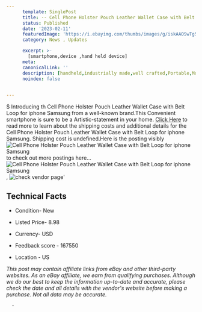 ```yaml
---
      template: SinglePost
      title: -- Cell Phone Holster Pouch Leather Wallet Case with Belt Loop for iphone Samsung
      status: Published
      date: '2023-02-11'
      featuredImage: 'https://i.ebayimg.com/thumbs/images/g/iskAAOSwTg5dz8lF/s-l225.jpg'
      category: News , Updates

      excerpt: >-
        [smartphone,device ,hand held device]
      meta:
      canonicalLink: ''
      description: [handheld,industrially made,well crafted,Portable,Mobile,Compact,Convenient,Lightweight,Maneuverable,Man-portable,Miniature,Carriable,Hand-held,Light,Holdable,Transportable,Mobile device,Pocket-sized,On-the-go,Wireless,Cordless,Compact size,Convenient size, smartphone,device ,hand held device]
      noindex: false
      

---
```

$
      Introducing th Cell Phone Holster Pouch Leather Wallet Case with Belt Loop for iphone Samsung from a well-known brand.This Convenient smartphone is sure to be a Artistic-statement in your home. [Click Here](https://www.ebay.com/itm/383072300226?hash=item5930e36cc2%3Ag%3AiskAAOSwTg5dz8lF&mkevt=1&mkcid=1&mkrid=711-53200-19255-0&campid=%253CePNCampaignId%253E&customid=%253CreferenceId%253E&toolid=10049) to read more to learn about the shipping costs and additional details for the Cell Phone Holster Pouch Leather Wallet Case with Belt Loop for iphone Samsung. Shipping cost is undefined.Here is the posting visibly ![Cell Phone Holster Pouch Leather Wallet Case with Belt Loop for iphone Samsung](https://i.ebayimg.com/thumbs/images/g/iskAAOSwTg5dz8lF/s-l225.jpg) to check out more postings here... ![Cell Phone Holster Pouch Leather Wallet Case with Belt Loop for iphone Samsung](https://i.ebayimg.com/images/g/iskAAOSwTg5dz8lF/s-l1600.jpg), ![check vendor page](https://origin-galleryplus.ebayimg.com/ws/web/383072300226_2_0_1/225x225.jpg,https://origin-galleryplus.ebayimg.com/ws/web/383072300226_3_0_1/225x225.jpg,https://origin-galleryplus.ebayimg.com/ws/web/383072300226_4_0_1/225x225.jpg,https://origin-galleryplus.ebayimg.com/ws/web/383072300226_5_0_1/225x225.jpg,https://origin-galleryplus.ebayimg.com/ws/web/383072300226_6_0_1/225x225.jpg,https://origin-galleryplus.ebayimg.com/ws/web/383072300226_7_0_1/225x225.jpg,https://origin-galleryplus.ebayimg.com/ws/web/383072300226_8_0_1/225x225.jpg,https://origin-galleryplus.ebayimg.com/ws/web/383072300226_9_0_1/225x225.jpg,https://origin-galleryplus.ebayimg.com/ws/web/383072300226_10_0_1/225x225.jpg)'

      

 ## Technical Facts 



     
      

 - Condition- New 


      

 - Listed Price- 8.98 


      

 - Currency- USD 


      

 - Feedback score - 167550 


      

 - Location - US 


      
      

 *_This post may contain affiliate links from eBay and other third-party websites. As an eBay affiliate, we earn from qualifying purchases. Although we do our best to keep the information up-to-date and accurate, please check the date and all details with the vendor's website before making a purchase. Not all data may be accurate._*




      -
